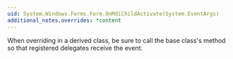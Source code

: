 ```yaml
---
uid: System.Windows.Forms.Form.OnMdiChildActivate(System.EventArgs)
additional_notes.overrides: *content
---
```


<p>When overriding <xref href="System.Windows.Forms.Form.OnMdiChildActivate(System.EventArgs)"></xref> in a derived class, be sure to call the base class's <xref href="System.Windows.Forms.Form.OnMdiChildActivate(System.EventArgs)"></xref> method so that registered delegates receive the event.</p>


